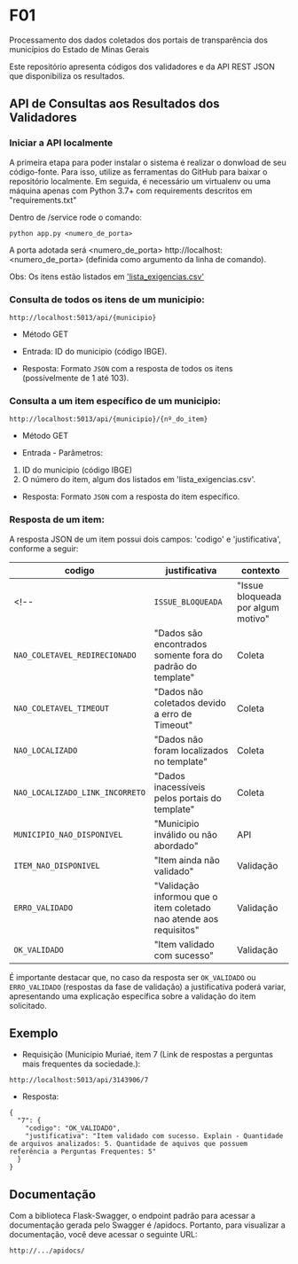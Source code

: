 # F01
Processamento dos dados coletados dos portais de transparência dos municípios do Estado de Minas Gerais

Este repositório apresenta códigos dos validadores e da API REST JSON que disponibiliza os resultados.


## API de Consultas aos Resultados dos Validadores

### Iniciar a API localmente 
A primeira etapa para poder instalar o sistema é realizar o donwload de seu código-fonte. Para isso, utilize as ferramentas do GitHub para baixar o repositório localmente. Em seguida, é necessário um virtualenv ou uma máquina apenas com Python 3.7+ com requirements descritos em "requirements.txt"

Dentro de /service rode o comando:

<!-- export FLASK_ENV=development -->
<!-- ```
FLASK_APP=main.py flask run
``` -->
```
python app.py <numero_de_porta>
```


A porta adotada será <numero_de_porta> http://localhost:<numero_de_porta> (definida como argumento da linha de comando).

Obs: Os itens estão listados em ['lista_exigencias.csv'](https://github.com/MPMG-DCC-UFMG/F01/blob/main/service/src/checklist/lista_exigencias.csv)

### Consulta de todos os itens de um municipio:

```
http://localhost:5013/api/{municipio}
```
- Método GET

- Entrada: 
    ID do municipio (código IBGE).

- Resposta: Formato `JSON` com a resposta de todos os itens (possívelmente de 1 até 103).

### Consulta a um item específico de um municipio:

```
http://localhost:5013/api/{municipio}/{nº_do_item}
```
- Método GET

- Entrada - Parâmetros: 
 1) ID do municipio (código IBGE)
 2) O número do item, algum dos listados em 'lista_exigencias.csv'.

- Resposta: Formato `JSON` com a resposta do item específico.

### Resposta de um item:

A resposta JSON de um item possui dois campos: 'codigo' e 'justificativa', conforme a seguir:

| codigo | justificativa | contexto |
| - | - | - |
<!-- | `ISSUE_BLOQUEADA` | "Issue bloqueada por algum motivo" | Coleta |
| `NAO_COLETAVEL_REDIRECIONADO` | "Dados são encontrados somente fora do padrão do template" | Coleta |
| `NAO_COLETAVEL_TIMEOUT` | "Dados não coletados devido a erro de Timeout" | Coleta |
| `NAO_LOCALIZADO` | "Dados não foram localizados no template" | Coleta |
| `NAO_LOCALIZADO_LINK_INCORRETO` | "Dados inacessíveis pelos portais do template" | Coleta | -->
| `MUNICIPIO_NAO_DISPONIVEL` | "Municipio inválido ou não abordado" | API | 
| `ITEM_NAO_DISPONIVEL` | "Item ainda não validado" | Validação | 
| `ERRO_VALIDADO` | "Validação informou que o item coletado nao atende aos requisitos" | Validação | 
| `OK_VALIDADO` | "Item validado com sucesso" | Validação | 
 
 
É importante destacar que, no caso da resposta ser `OK_VALIDADO` ou `ERRO_VALIDADO` (respostas da fase de validação) a justificativa poderá variar, apresentando uma explicação específica sobre a validação do item solicitado. 

<!-- Para facilitar o entendimento dos respectivos códigos de resposta, adicionamos a coluna "contexto" à tabela anterior, já que cada resposta é associada à uma fase específica da verificação automática de normativas. Em geral, ou o contexto da resposta refere-se a fase de coleta (não se chegou a fase de validação) ou à fase de validação. Não há campo "contexto" na resposta devolvida. -->

## Exemplo

- Requisição (Município Muriaé, item 7 (Link de respostas a perguntas mais frequentes da sociedade.):

```
http://localhost:5013/api/3143906/7 
```

- Resposta:

```
{
  "7": {
    "codigo": "OK_VALIDADO", 
    "justificativa": "Item validado com sucesso. Explain - Quantidade de arquivos analizados: 5. Quantidade de aquivos que possuem referência a Perguntas Frequentes: 5"
  }
}
```

## Documentação 

Com a biblioteca Flask-Swagger, o endpoint padrão para acessar a documentação gerada pelo Swagger é /apidocs. Portanto, para visualizar a documentação, você deve acessar o seguinte URL:

```
http://.../apidocs/
```